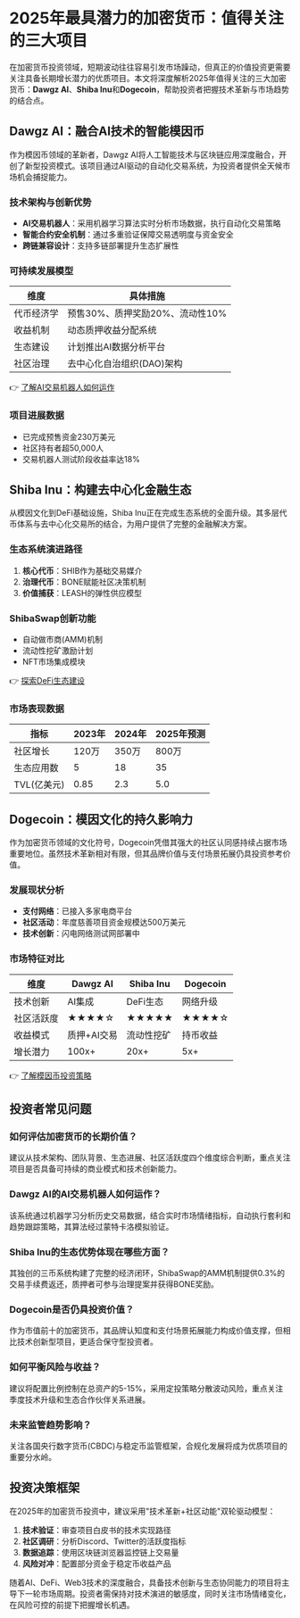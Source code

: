 # 2025年最具潜力的加密货币：值得关注的三大项目

在加密货币投资领域，短期波动往往容易引发市场躁动，但真正的价值投资更需要关注具备长期增长潜力的优质项目。本文将深度解析2025年值得关注的三大加密货币：**Dawgz AI**、**Shiba Inu**和**Dogecoin**，帮助投资者把握技术革新与市场趋势的结合点。

## Dawgz AI：融合AI技术的智能模因币

作为模因币领域的革新者，Dawgz AI将人工智能技术与区块链应用深度融合，开创了新型投资模式。该项目通过AI驱动的自动化交易系统，为投资者提供全天候市场机会捕捉能力。

### 技术架构与创新优势
- **AI交易机器人**：采用机器学习算法实时分析市场数据，执行自动化交易策略
- **智能合约安全机制**：通过多重验证保障交易透明度与资金安全
- **跨链兼容设计**：支持多链部署提升生态扩展性

### 可持续发展模型
| 维度         | 具体措施                          |
|--------------|-----------------------------------|
| 代币经济学   | 预售30%、质押奖励20%、流动性10%  |
| 收益机制     | 动态质押收益分配系统              |
| 生态建设     | 计划推出AI数据分析平台            |
| 社区治理     | 去中心化自治组织(DAO)架构         |

👉 [了解AI交易机器人如何运作](https://bit.ly/okx_welcome)

### 项目进展数据
- 已完成预售资金230万美元
- 社区持有者超50,000人
- 交易机器人测试阶段收益率达18%

## Shiba Inu：构建去中心化金融生态

从模因文化到DeFi基础设施，Shiba Inu正在完成生态系统的全面升级。其多层代币体系与去中心化交易所的结合，为用户提供了完整的金融解决方案。

### 生态系统演进路径
1. **核心代币**：SHIB作为基础交易媒介
2. **治理代币**：BONE赋能社区决策机制
3. **价值捕获**：LEASH的弹性供应模型

### ShibaSwap创新功能
- 自动做市商(AMM)机制
- 流动性挖矿激励计划
- NFT市场集成模块

👉 [探索DeFi生态建设](https://bit.ly/okx_welcome)

### 市场表现数据
| 指标         | 2023年   | 2024年   | 2025年预测 |
|--------------|----------|----------|------------|
| 社区增长     | 120万    | 350万    | 800万      |
| 生态应用数   | 5        | 18       | 35         |
| TVL(亿美元)  | 0.85     | 2.3      | 5.0        |

## Dogecoin：模因文化的持久影响力

作为加密货币领域的文化符号，Dogecoin凭借其强大的社区认同感持续占据市场重要地位。虽然技术革新相对有限，但其品牌价值与支付场景拓展仍具投资参考价值。

### 发展现状分析
- **支付网络**：已接入多家电商平台
- **社区活动**：年度慈善项目资金规模达500万美元
- **技术创新**：闪电网络测试网部署中

### 市场特征对比
| 维度         | Dawgz AI       | Shiba Inu      | Dogecoin       |
|--------------|----------------|----------------|----------------|
| 技术创新     | AI集成         | DeFi生态       | 网络升级       |
| 社区活跃度   | ★★★★☆          | ★★★★★          | ★★★★☆          |
| 收益模式     | 质押+AI交易    | 流动性挖矿     | 持币收益       |
| 增长潜力     | 100x+          | 20x+           | 5x+            |

👉 [了解模因币投资策略](https://bit.ly/okx_welcome)

## 投资者常见问题

### 如何评估加密货币的长期价值？
建议从技术架构、团队背景、生态进展、社区活跃度四个维度综合判断，重点关注项目是否具备可持续的商业模式和技术创新能力。

### Dawgz AI的AI交易机器人如何运作？
该系统通过机器学习分析历史交易数据，结合实时市场情绪指标，自动执行套利和趋势跟踪策略，其算法经过蒙特卡洛模拟验证。

### Shiba Inu的生态优势体现在哪些方面？
其独创的三币系统构建了完整的经济闭环，ShibaSwap的AMM机制提供0.3%的交易手续费返还，质押者可参与治理提案并获得BONE奖励。

### Dogecoin是否仍具投资价值？
作为市值前十的加密货币，其品牌认知度和支付场景拓展能力构成价值支撑，但相比技术创新型项目，更适合保守型投资者。

### 如何平衡风险与收益？
建议将配置比例控制在总资产的5-15%，采用定投策略分散波动风险，重点关注季度技术升级和生态合作伙伴关系进展。

### 未来监管趋势影响？
关注各国央行数字货币(CBDC)与稳定币监管框架，合规化发展将成为优质项目的重要分水岭。

## 投资决策框架

在2025年的加密货币投资中，建议采用"技术革新+社区动能"双轮驱动模型：
1. **技术验证**：审查项目白皮书的技术实现路径
2. **社区调研**：分析Discord、Twitter的活跃度指标
3. **数据追踪**：使用区块链浏览器监控链上交易量
4. **风险对冲**：配置部分资金于稳定币收益产品

随着AI、DeFi、Web3技术的深度融合，具备技术创新与生态协同能力的项目将主导下一轮市场周期。投资者需保持对技术演进的敏感度，同时关注市场情绪变化，在风险可控的前提下把握增长机遇。